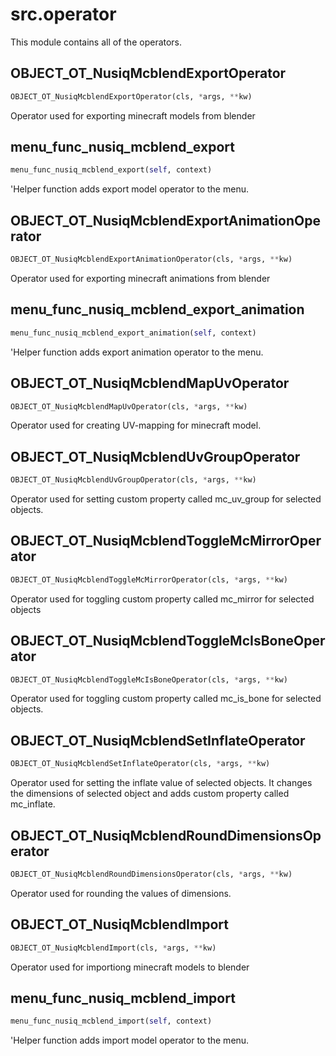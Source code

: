 
# src.operator

This module contains all of the operators.


## OBJECT_OT_NusiqMcblendExportOperator
```python
OBJECT_OT_NusiqMcblendExportOperator(cls, *args, **kw)
```
Operator used for exporting minecraft models from blender

## menu_func_nusiq_mcblend_export
```python
menu_func_nusiq_mcblend_export(self, context)
```
'Helper function adds export model operator to the menu.

## OBJECT_OT_NusiqMcblendExportAnimationOperator
```python
OBJECT_OT_NusiqMcblendExportAnimationOperator(cls, *args, **kw)
```
Operator used for exporting minecraft animations from blender

## menu_func_nusiq_mcblend_export_animation
```python
menu_func_nusiq_mcblend_export_animation(self, context)
```
'Helper function adds export animation operator to the menu.

## OBJECT_OT_NusiqMcblendMapUvOperator
```python
OBJECT_OT_NusiqMcblendMapUvOperator(cls, *args, **kw)
```
Operator used for creating UV-mapping for minecraft model.

## OBJECT_OT_NusiqMcblendUvGroupOperator
```python
OBJECT_OT_NusiqMcblendUvGroupOperator(cls, *args, **kw)
```

Operator used for setting custom property called mc_uv_group for selected
objects.


## OBJECT_OT_NusiqMcblendToggleMcMirrorOperator
```python
OBJECT_OT_NusiqMcblendToggleMcMirrorOperator(cls, *args, **kw)
```

Operator used for toggling custom property called mc_mirror for selected
objects


## OBJECT_OT_NusiqMcblendToggleMcIsBoneOperator
```python
OBJECT_OT_NusiqMcblendToggleMcIsBoneOperator(cls, *args, **kw)
```

Operator used for toggling custom property called mc_is_bone for selected
objects.


## OBJECT_OT_NusiqMcblendSetInflateOperator
```python
OBJECT_OT_NusiqMcblendSetInflateOperator(cls, *args, **kw)
```

Operator used for setting the inflate value of selected objects. It changes
the dimensions of selected object and adds custom property called
mc_inflate.


## OBJECT_OT_NusiqMcblendRoundDimensionsOperator
```python
OBJECT_OT_NusiqMcblendRoundDimensionsOperator(cls, *args, **kw)
```

Operator used for rounding the values of dimensions.


## OBJECT_OT_NusiqMcblendImport
```python
OBJECT_OT_NusiqMcblendImport(cls, *args, **kw)
```
Operator used for importiong minecraft models to blender

## menu_func_nusiq_mcblend_import
```python
menu_func_nusiq_mcblend_import(self, context)
```
'Helper function adds import model operator to the menu.
